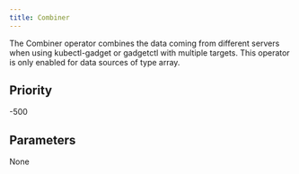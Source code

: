 ```yaml
---
title: Combiner
---
```


The Combiner operator combines the data coming from different servers when using
kubectl-gadget or gadgetctl with multiple targets. This operator is only enabled
for data sources of type array.

## Priority

-500

## Parameters

None
